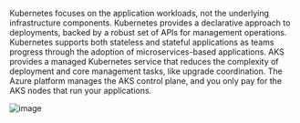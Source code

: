 

Kubernetes focuses on the application workloads, not the underlying infrastructure components. 
Kubernetes provides a declarative approach to deployments, backed by a robust set of APIs for management operations.
Kubernetes supports both stateless and stateful applications as teams progress through the adoption of microservices-based applications.
AKS provides a managed Kubernetes service that reduces the complexity of deployment and core management tasks, like upgrade coordination. 
The Azure platform manages the AKS control plane, and you only pay for the AKS nodes that run your applications.

![image](https://github.com/M4gOo/PROJECTS/assets/57456345/0659199a-04d2-4d86-8b6f-82c58ad6e806)

